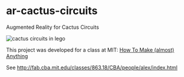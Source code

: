 # ar-cactus-circuits
Augmented Reality for Cactus Circuits

![cactus circuits in lego](assets/cactus-circuits-ar.gif)


This project was developed for a class at MIT:
[How To Make (almost) Anything](http://fab.cba.mit.edu/classes/863.18/)

See http://fab.cba.mit.edu/classes/863.18/CBA/people/alex/index.html
